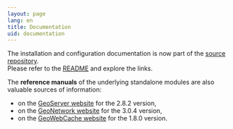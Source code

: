 ```yaml
---
layout: page
lang: en
title: Documentation
uid: documentation
---
```


The installation and configuration documentation is now part of the [source repository](https://github.com/georchestra/georchestra/).  
Please refer to the [README](https://github.com/georchestra/georchestra/blob/master/README.md) and explore the links.

The **reference manuals** of the underlying standalone modules are also valuable sources of information:

 * on the [GeoServer website](http://docs.geoserver.org/2.8.x/en/user/) for the 2.8.2 version,
 * on the [GeoNetwork website](http://www.geonetwork-opensource.org/manuals/trunk/eng/users/index.html) for the 3.0.4 version,
 * on the [GeoWebCache website](http://geowebcache.org/docs/1.8.0/) for the 1.8.0 version.
